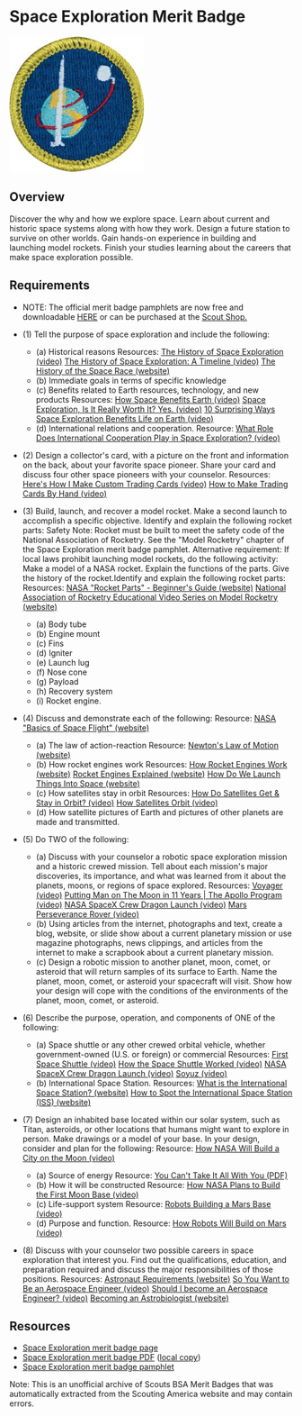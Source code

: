 

# Space Exploration Merit Badge

![Space Exploration Merit Badge](images/space-exploration-merit-badge.jpg)

## Overview



Discover the why and how we explore space. Learn about current and historic space systems along with how they work. Design a future station to survive on other worlds. Gain hands-on experience in building and launching model rockets. Finish your studies learning about the careers that make space exploration possible.

## Requirements

* NOTE:  The official merit badge pamphlets are now free and downloadable  [HERE](https://filestore.scouting.org/filestore/Merit_Badge_ReqandRes/Pamphlets/Space%20Exploration.pdf) or can be purchased at the [Scout Shop.](https://www.scoutshop.org/)
* (1) Tell the purpose of space exploration and include the following:
    * (a) Historical reasons Resources: [The History of Space Exploration (video)](https://youtu.be/TL__l9gC1Ss?si=BXoLcRCoNZXPEALe) [The History of Space Exploration: A Timeline (video)](https://youtu.be/3JuKR7jf46o) [The History of the Space Race (website)](https://education.nationalgeographic.org/resource/history-space-exploration/)
    * (b) Immediate goals in terms of specific knowledge
    * (c) Benefits related to Earth resources, technology, and new products Resources: [How Space Benefits Earth (video)](https://youtube.com/shorts/i3D4pCq_lyg?si=S_3HJWJ9TrvcHvry) [Space Exploration, Is It Really Worth It? Yes. (video)](https://youtube.com/shorts/jPuqA136SfA?si=EgcAXSXcMBJmVLw4) [10 Surprising Ways Space Exploration Benefits Life on Earth (video)](https://youtube.com/shorts/_2uSv1C-FDw?si=JCFVs8xAXqeJvozN)
    * (d) International relations and cooperation. Resource: [What Role Does International Cooperation Play in Space Exploration? (video)](https://youtu.be/TS27Br2-XgY?si=W1CeXgcrzOZ-Trgm)


* (2) Design a collector's card, with a picture on the front and information on the back, about your favorite space pioneer. Share your card and discuss four other space pioneers with your counselor. Resources: [Here's How I Make Custom Trading Cards (video)](https://youtu.be/PkCCLH_f1us?si=fw5ZdX03GwDyn_eo)  [How to Make Trading Cards By Hand (video)](https://youtu.be/vYbeo4iS1Pc)
* (3) Build, launch, and recover a model rocket. Make a second launch to accomplish a specific objective. Identify and explain the following rocket parts: Safety Note: Rocket must be built to meet the safety code of the National Association of Rocketry. See the "Model Rocketry" chapter of the Space Exploration merit badge pamphlet.   Alternative requirement: If local laws prohibit launching model rockets, do the following activity: Make a model of a NASA rocket. Explain the functions of the parts. Give the history of the rocket.Identify and explain the following rocket parts: Resources: [NASA "Rocket Parts" - Beginner's Guide (website)](https://www.grc.nasa.gov/www/k-12/VirtualAero/BottleRocket/airplane/bgmr.html)  [National Association of Rocketry Educational Video Series on Model Rocketry (website)](https://www.nar.org/content.aspx?page_id=22&club_id=114127&module_id=669619)
    * (a) Body tube
    * (b) Engine mount
    * (c) Fins
    * (d) Igniter
    * (e) Launch lug
    * (f) Nose cone
    * (g) Payload
    * (h) Recovery system
    * (i) Rocket engine.


* (4) Discuss and demonstrate each of the following: Resource: [NASA "Basics of Space Flight" (website)](https://science.nasa.gov/learn/basics-of-space-flight/)
    * (a) The law of action-reaction Resource: [Newton's Law of Motion (website)](https://www1.grc.nasa.gov/beginners-guide-to-aeronautics/newtons-laws-of-motion/)
    * (b) How rocket engines work Resources: [How Rocket Engines Work (website)](https://science.howstuffworks.com/rocket.htm) [Rocket Engines Explained (website)](https://youtu.be/gz8L1i0ODeA) [How Do We Launch Things Into Space (website)](https://plus.nasa.gov/video/how-do-we-launch-things-into-space/)
    * (c) How satellites stay in orbit Resources: [How Do Satellites Get & Stay in Orbit? (video)](https://youtu.be/IC1JQu9xGHQ?si=qcvDJm44-la-3nsI) [How Satellites Orbit (video)](https://youtu.be/5PCY0rTllPg?si=gNhEm9nAfygodC3Q)
    * (d) How satellite pictures of Earth and pictures of other planets are made and transmitted.


* (5) Do TWO of the following:
    * (a) Discuss with your counselor a robotic space exploration mission and a historic crewed mission. Tell about each mission's major discoveries, its importance, and what was learned from it about the planets, moons, or regions of space explored. Resources: [Voyager (video)](https://youtu.be/uJpJ79AxrzI?list=PLTiv_XWHnOZq5bv1w9Db2uNJVFiVCkWW5) [Putting Man on The Moon in 11 Years | The Apollo Program (video)](https://youtu.be/jUW_1XlrWmg) [NASA SpaceX Crew Dragon Launch (video)](https://youtu.be/1gmvUPTdoP4) [Mars Perseverance Rover (video)](https://www.youtube.com/watch?v=0-oQRSViZQE&pp=ygUUcGVyc2VydmVyYW5jZSByb3ZlciA%3D)
    * (b) Using articles from the internet, photographs and text, create a blog, website, or slide show about a current planetary mission or use magazine photographs, news clippings, and articles from the internet to make a scrapbook about a current planetary mission.
    * (c) Design a robotic mission to another planet, moon, comet, or asteroid that will return samples of its surface to Earth. Name the planet, moon, comet, or asteroid your spacecraft will visit. Show how your design will cope with the conditions of the environments of the planet, moon, comet, or asteroid.


* (6) Describe the purpose, operation, and components of ONE of the following:
    * (a) Space shuttle or any other crewed orbital vehicle, whether government-owned (U.S. or foreign) or commercial Resources: [First Space Shuttle (video)](https://youtu.be/9zu6gReRV98) [How the Space Shuttle Worked (video)](https://www.youtube.com/watch?v=w4FCkbPykdQ) [NASA SpaceX Crew Dragon Launch (video)](https://youtu.be/1gmvUPTdoP4) [Soyuz (video)](https://youtu.be/_v7YgDum2Sg)
    * (b) International Space Station. Resources: [What is the International Space Station? (website)](https://www.nasa.gov/learning-resources/for-kids-and-students/what-is-the-international-space-station-grades-5-8/) [How to Spot the International Space Station (ISS) (website)](https://www.nasa.gov/spot-the-station/)


* (7) Design an inhabited base located within our solar system, such as Titan, asteroids, or other locations that humans might want to explore in person. Make drawings or a model of your base. In your design, consider and plan for the following: Resource: [How NASA Will Build a City on the Moon (video)](https://youtu.be/ATgwz_hS3Qg)
    * (a) Source of energy Resource: [You Can't Take It All With You (PDF)](https://www.nasa.gov/wp-content/uploads/2023/05/you-cant-take-it-all-with-you-grades-6-12-students-tagged.pdf)
    * (b) How it will be constructed Resource: [How NASA Plans to Build the First Moon Base (video)](https://youtu.be/ajP0AlYxhug?si=lKaqYRoM8V4LiXSg)
    * (c) Life-support system Resource: [Robots Building a Mars Base (video)](https://youtu.be/2tr6rJrv8hs?si=dm1LYgNqLCH7smpr)
    * (d) Purpose and function. Resource: [How Robots Will Build on Mars (video)](https://youtu.be/ZbOg_cC1_Eo)


* (8) Discuss with your counselor two possible careers in space exploration that interest you. Find out the qualifications, education, and preparation required and discuss the major responsibilities of those positions. Resources: [Astronaut Requirements (website)](https://www.nasa.gov/humans-in-space/astronauts/astronaut-requirements/)  [So You Want to Be an Aerospace Engineer (video)](https://www.youtube.com/watch?v=uTreDAUe7w4)  [Should I become an Aerospace Engineer? (video)](https://www.youtube.com/watch?app=desktop&v=2Y2fNtYnsFQ)  [Becoming an Astrobiologist (website)](https://astrobiology.nasa.gov/resources/graphic-histories/)


## Resources

- [Space Exploration merit badge page](https://www.scouting.org/merit-badges/space-exploration/)
- [Space Exploration merit badge PDF](https://filestore.scouting.org/filestore/Merit_Badge_ReqandRes/Pamphlets/Space%20Exploration.pdf) ([local copy](files/space-exploration-merit-badge.pdf))
- [Space Exploration merit badge pamphlet](https://www.scoutshop.org/space-exploration-merit-badge-pamphlet-654567.html)

Note: This is an unofficial archive of Scouts BSA Merit Badges that was automatically extracted from the Scouting America website and may contain errors.